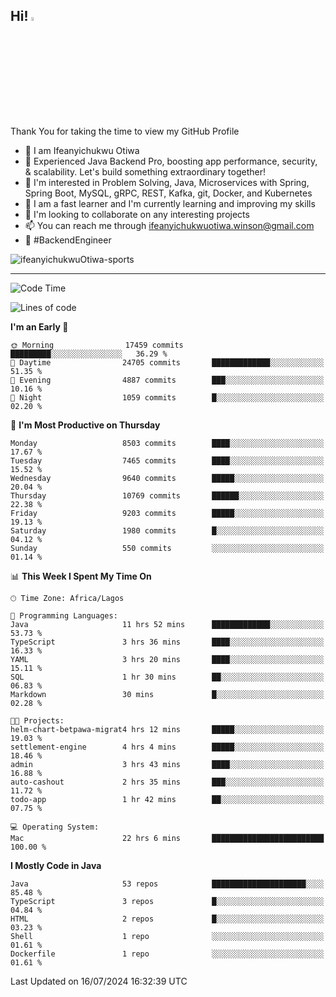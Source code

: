 <!-- BLOG-POST-LIST:START --><!-- BLOG-POST-LIST:END -->

## Hi! <img src="https://media.giphy.com/media/hvRJCLFzcasrR4ia7z/giphy.gif" width="4%"> 

Thank You for taking the time to view my GitHub Profile

- 👋 I am Ifeanyichukwu Otiwa
- 🚀 Experienced Java Backend Pro, boosting app performance, security, & scalability. Let's build something extraordinary together!
- 👀 I'm interested in Problem Solving, Java, Microservices with Spring, Spring Boot, MySQL, gRPC, REST, Kafka, git, Docker, and Kubernetes
- 🌱 I am a fast learner and I'm currently learning and improving my skills
- 💞️ I'm looking to collaborate on any interesting projects
- 📫 You can reach me through ifeanyichukwuotiwa.winson@gmail.com
- 🚀 #BackendEngineer

<p align="left" marginTop="10px"> <img src="https://komarev.com/ghpvc/?username=ifeanyichukwuOtiwa-sports&label=Profile%20views&color=0e75b6&style=for-the-badge" alt="ifeanyichukwuOtiwa-sports" /> </p>

***

<!--START_SECTION:waka-->
![Code Time](http://img.shields.io/badge/Code%20Time-2%2C638%20hrs%2031%20mins-blue)

![Lines of code](https://img.shields.io/badge/From%20Hello%20World%20I%27ve%20Written-12.0%20million%20lines%20of%20code-blue)

**I'm an Early 🐤** 

```text
🌞 Morning                17459 commits       █████████░░░░░░░░░░░░░░░░   36.29 % 
🌆 Daytime                24705 commits       █████████████░░░░░░░░░░░░   51.35 % 
🌃 Evening                4887 commits        ███░░░░░░░░░░░░░░░░░░░░░░   10.16 % 
🌙 Night                  1059 commits        █░░░░░░░░░░░░░░░░░░░░░░░░   02.20 % 
```
📅 **I'm Most Productive on Thursday** 

```text
Monday                   8503 commits        ████░░░░░░░░░░░░░░░░░░░░░   17.67 % 
Tuesday                  7465 commits        ████░░░░░░░░░░░░░░░░░░░░░   15.52 % 
Wednesday                9640 commits        █████░░░░░░░░░░░░░░░░░░░░   20.04 % 
Thursday                 10769 commits       ██████░░░░░░░░░░░░░░░░░░░   22.38 % 
Friday                   9203 commits        █████░░░░░░░░░░░░░░░░░░░░   19.13 % 
Saturday                 1980 commits        █░░░░░░░░░░░░░░░░░░░░░░░░   04.12 % 
Sunday                   550 commits         ░░░░░░░░░░░░░░░░░░░░░░░░░   01.14 % 
```


📊 **This Week I Spent My Time On** 

```text
🕑︎ Time Zone: Africa/Lagos

💬 Programming Languages: 
Java                     11 hrs 52 mins      █████████████░░░░░░░░░░░░   53.73 % 
TypeScript               3 hrs 36 mins       ████░░░░░░░░░░░░░░░░░░░░░   16.33 % 
YAML                     3 hrs 20 mins       ████░░░░░░░░░░░░░░░░░░░░░   15.11 % 
SQL                      1 hr 30 mins        ██░░░░░░░░░░░░░░░░░░░░░░░   06.83 % 
Markdown                 30 mins             █░░░░░░░░░░░░░░░░░░░░░░░░   02.28 % 

🐱‍💻 Projects: 
helm-chart-betpawa-migrat4 hrs 12 mins       █████░░░░░░░░░░░░░░░░░░░░   19.03 % 
settlement-engine        4 hrs 4 mins        █████░░░░░░░░░░░░░░░░░░░░   18.46 % 
admin                    3 hrs 43 mins       ████░░░░░░░░░░░░░░░░░░░░░   16.88 % 
auto-cashout             2 hrs 35 mins       ███░░░░░░░░░░░░░░░░░░░░░░   11.72 % 
todo-app                 1 hr 42 mins        ██░░░░░░░░░░░░░░░░░░░░░░░   07.75 % 

💻 Operating System: 
Mac                      22 hrs 6 mins       █████████████████████████   100.00 % 
```

**I Mostly Code in Java** 

```text
Java                     53 repos            █████████████████████░░░░   85.48 % 
TypeScript               3 repos             █░░░░░░░░░░░░░░░░░░░░░░░░   04.84 % 
HTML                     2 repos             █░░░░░░░░░░░░░░░░░░░░░░░░   03.23 % 
Shell                    1 repo              ░░░░░░░░░░░░░░░░░░░░░░░░░   01.61 % 
Dockerfile               1 repo              ░░░░░░░░░░░░░░░░░░░░░░░░░   01.61 % 
```




 Last Updated on 16/07/2024 16:32:39 UTC
<!--END_SECTION:waka-->

<!--
<p align="center">
![trophy](https://github-profile-trophy.vercel.app/?username=ifeanyichukwuOtiwa-sports&theme=onedark) (https://github.com/ryo-ma/github-profile-trophy)
</p>
-->

<!---
ifeanyi-otiwa/ifeanyi-otiwa is a ✨ special ✨ repository because its `README.md` (this file) appears on your GitHub profile.
You can click the Preview link to take a look at your changes.
--->
